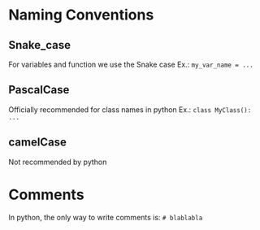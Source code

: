 # Naming Conventions
## Snake_case
For variables and function we use the Snake case
Ex.: `my_var_name = ...`

## PascalCase
Officially recommended for class names in python
Ex.: `class MyClass(): ...`

## camelCase
Not recommended by python

# Comments
In python, the only way to write comments is: `# blablabla`


